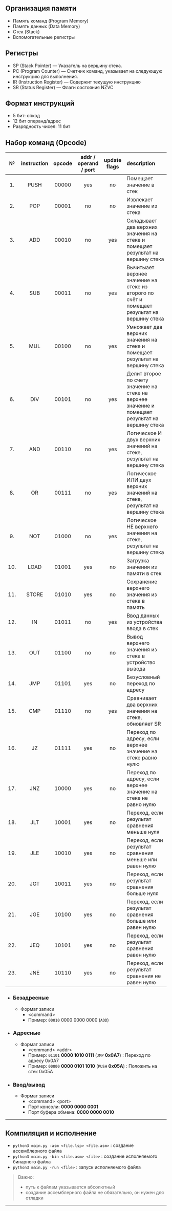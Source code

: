 ## Организация памяти
- Память команд (Program Memory)
- Память данных (Data Memory)
- Стек (Stack)
- Вспомогательные регистры

## Регистры
- SP (Stack Pointer) — Указатель на вершину стека.
- PC (Program Counter) — Счетчик команд, указывает на следующую инструкцию для выполнения.
- IR (Instruction Register) — Содержит текущую инструкцию
- SR (Status Register) — Флаги состояния NZVC

## Формат инструкций
- 5 бит: опкод
- 12 бит операнд/адрес
- Разрядность чисел: 11 бит

## Набор команд (Opcode)
|№| instruction | opcode | addr / operand / port | update flags | description |
| :---: | :---: | :---: | :---: | :---: | :--- |
|1.| PUSH | 00000 | yes | no | Помещает значение в стек|
|2.| POP | 00001 | no | no | Извлекает значение из стека|
|3.| ADD | 00010 | no | yes | Складывает два верхних значения на стеке и помещает результат на вершину стека|
|4.| SUB | 00011 | no | yes | Вычитыает верзнее значение на стеке из второго по счёт и помещает результат на вершину стека |
|5.| MUL | 00100 | no | yes | Умножает два верхних значения на стеке и помещает результат на вершину стека |
|6.| DIV | 00101 | no | yes | Делит второе по счету значение на стеке на верхнее значение и помещает результат на вершину стека |
|7.| AND | 00110 | no | yes | Логическое И двух верхних значений на стеке, результат на вершину стека |
|8.| OR | 00111 | no | yes | Логическое ИЛИ двух верхних значений на стеке, результат на вершину стека |
|9.| NOT | 01000 | no | yes | Логическое НЕ верхнего значения на стеке, результат на вершину стека |
|10.| LOAD | 01001 | yes | no | Загрузка значения из памяти в стек |
|11.| STORE | 01010 | yes | no | Сохранение верхнего значения из стека в память |
|12.| IN | 01011 | no | yes | Ввод данных из устройства ввода в стек |
|13.| OUT | 01100 | no | no | Вывод верхнего значения из стека в устройство вывода |
|14.| JMP | 01101 | yes | no | Безусловный переход по адресу |
|15.| CMP | 01110 | no | yes | Сравнивает два верхних значения на стеке, обновляет SR |
|16.| JZ | 01111 | yes | no | Переход по адресу, если верхнее значение на стеке равно нулю |
|17.| JNZ | 10000 | yes | no | Переход по адресу, если верхнее значение на стеке не равно нулю |
|18.| JLT | 10001 | yes | no | Переход, если результат сравнения меньше нуля |
|19.| JLE | 10010 | yes | no | Переход, если результат сравнения меньше или равен нулю |
|20.| JGT | 10011 | yes | no | Переход, если результат сравнения больше нуля |
|21.| JGE | 10100 | yes | no | Переход, если результат сравнения больше или равен нулю |
|22.| JEQ | 10101 | yes | no | Переход, если результат сравнения равен нулю |
|23.| JNE | 10110 | yes | no | Переход, если результат сравнения не равен нулю |

- ### Безадресные
    - Формат записи
        - \<command>
        - Пример: ``00010`` 0000 0000 0000 (``ADD``)
- ### Адресные
    - Формат записи
        - \<command> \<addr>
        - Пример: ``01101`` **0000 1010 0111** (``JMP`` **0x0A7**) : Переход по адресу 0x0A7
        - Пример: ``00000`` **0000 0101 1010** (``PUSH`` **0x05A**) : Положить на стек 0x05A
- ### Ввод/вывод
    - Формат записи
        - \<command> \<port>
        - Порт консоли: **0000 0000 0001**
        - Порт буфера обмена: **0000 0000 0010**

---
## Компиляция и исполнение
- ``python3 main.py -asm <file.lsp> <file.asm>`` : создание ассемблерного файла
- ``python3 main.py -bin <file.asm> <file>`` : создание исполняемого бинарного файла
- ``python3 main.py -run <file>`` : запуск исполняемого файла 
> Важно: 
> - путь к файлам указывается абсолютный
> - создание ассемблерного файла не обязательно, он нужен для отладки
---